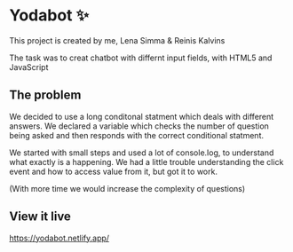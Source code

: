 # Yodabot ✨
This project is created by me, Lena Simma & Reinis Kalvins

The task was to creat chatbot with differnt input fields, with HTML5 and JavaScript

## The problem
We decided to use a long conditonal statment which deals with different answers.
We declared a variable which checks the number of question being asked and then responds with the correct conditional statment.
 
We started with small steps and used a lot of console.log, to understand what exactly is a happening. 
We had a little trouble understanding the click event and how to access value from it, but got it to work. 

(With more time we would increase the complexity of questions)

## View it live

https://yodabot.netlify.app/
